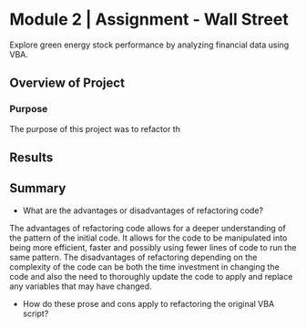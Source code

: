# Module 2 | Assignment - Wall Street

Explore green energy stock performance by analyzing financial data using VBA.

## Overview of Project

### Purpose

The purpose of this project was to refactor th 

## Results








## Summary

- What are the advantages or disadvantages of refactoring code?

The advantages of refactoring code allows for a deeper understanding of the pattern of the initial code. It allows for the code to be manipulated into being more efficient, faster and possibly using fewer lines of code to run the same pattern. The disadvantages of refactoring depending on the complexity of the code can be both the time investment in changing the code and also the need to thoroughly update the code to apply and replace any variables that may have changed.

- How do these prose and cons apply to refactoring the original VBA script?

